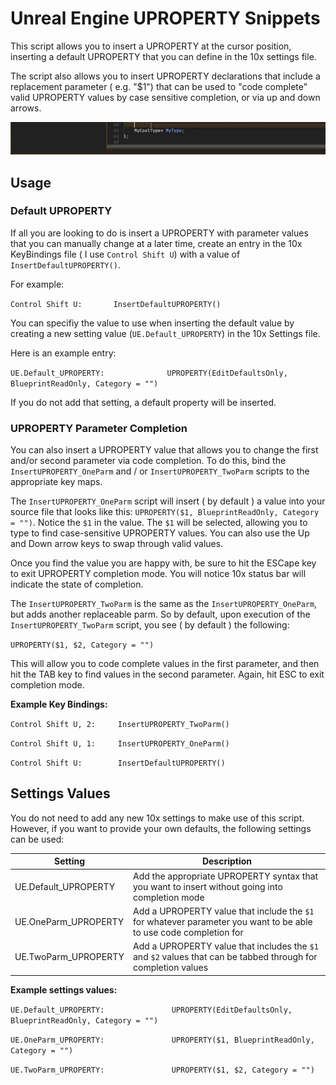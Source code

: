 
# Unreal Engine UPROPERTY Snippets
This script allows you to insert a UPROPERTY at the cursor position, inserting a default UPROPERTY that you can define in the 10x settings file.

The script also allows you to insert UPROPERTY declarations that include a replacement parameter ( e.g. "$1") that can be used to "code complete"
valid UPROPERTY values by case sensitive completion, or via up and down arrows.

<img src="./UESnippets.gif" alt="Example">


## Usage

### Default UPROPERTY
If all you are looking to do is insert a UPROPERTY with parameter values that you can manually change at a later time, create an entry in the 10x KeyBindings file ( I use `Control Shift U`) with a value of `InsertDefaultUPROPERTY()`. 

For example:

`Control Shift U:       InsertDefaultUPROPERTY()`

You can specifiy the value to use when inserting the default value by creating a new setting value (`UE.Default_UPROPERTY`) in the 10x Settings file. 

Here is an example entry:

`UE.Default_UPROPERTY:              UPROPERTY(EditDefaultsOnly, BlueprintReadOnly, Category = "")`

If you do not add that setting, a default property will be inserted.

### UPROPERTY Parameter Completion
You can also insert a UPROPERTY value that allows you to change the first and/or second parameter via code completion. To do this, bind the `InsertUPROPERTY_OneParm` and / or `InsertUPROPERTY_TwoParm` scripts to the appropriate key maps.

The `InsertUPROPERTY_OneParm` script will insert ( by default ) a value into your source file that looks like this:
`UPROPERTY($1, BlueprintReadOnly, Category = "")`. Notice the `$1` in the value. The `$1` will be selected, allowing you to type to find case-sensitive UPROPERTY values. You can also use the Up and Down arrow keys to swap through valid values.

Once you find the value you are happy with, be sure to hit the ESCape key to exit UPROPERTY completion mode. You will notice 10x status bar will indicate the state of completion.

The `InsertUPROPERTY_TwoParm` is the same as the `InsertUPROPERTY_OneParm`, but adds another replaceable parm. So by default, upon execution of the `InsertUPROPERTY_TwoParm` script, you see ( by default ) the following:

`UPROPERTY($1, $2, Category = "")`

This will allow you to code complete values in the first parameter, and then hit the TAB key to find values in the second parameter. Again, hit ESC to exit completion mode.

**Example Key Bindings:**

`Control Shift U, 2:     InsertUPROPERTY_TwoParm()`

`Control Shift U, 1:     InsertUPROPERTY_OneParm()`

`Control Shift U:        InsertDefaultUPROPERTY()`


## Settings Values
You do not need to add any new 10x settings to make use of this script. However, if you want to provide your own defaults, the following settings can be used:

| Setting | Description |
| ------- | ----------- |
| UE.Default_UPROPERTY | Add the appropriate UPROPERTY syntax that you want to insert without going into completion mode |
| UE.OneParm_UPROPERTY | Add a UPROPERTY value that include the `$1` for whatever parameter you want to be able to use code completion for |
| UE.TwoParm_UPROPERTY | Add a UPROPERTY value that includes the `$1` and `$2` values that can be tabbed through for completion values |

**Example settings values:**

`UE.Default_UPROPERTY:               UPROPERTY(EditDefaultsOnly, BlueprintReadOnly, Category = "")`

`UE.OneParm_UPROPERTY:               UPROPERTY($1, BlueprintReadOnly, Category = "")`

`UE.TwoParm_UPROPERTY:               UPROPERTY($1, $2, Category = "")`
